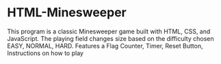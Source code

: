 # HTML-Minesweeper

This program is a classic Minesweeper game built with HTML, CSS, and JavaScript. The playing field changes size based on the difficulty chosen EASY, NORMAL, HARD.
Features a Flag Counter, Timer, Reset Button, Instructions on how to play

